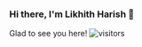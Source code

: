 ### Hi there, I'm Likhith Harish 👋

Glad to see you here! ![visitors](https://visitor-badge.glitch.me/badge?page_id=${your.username}.${your.repo.id})
<!--
**likhithharish/likhithharish** is a ✨ _special_ ✨ repository because its `README.md` (this file) appears on your GitHub profile.

Here are some ideas to get you started:

- 🔭 I’m currently working on ...
- 🌱 I’m currently learning ...
- 👯 I’m looking to collaborate on ...
- 🤔 I’m looking for help with ...
- 💬 Ask me about ...
- 📫 How to reach me: ...
- 😄 Pronouns: ...
- ⚡ Fun fact: ...
-->
